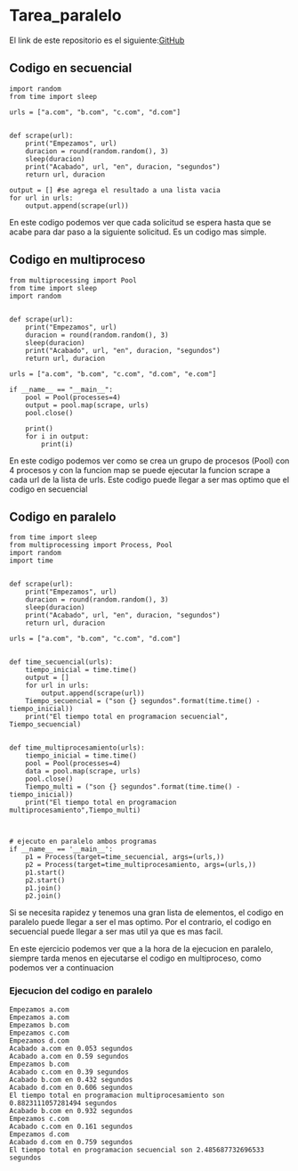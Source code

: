 # Tarea_paralelo

El link de este repositorio es el siguiente:[GitHub](https://github.com/joseluis031/Tarea_paralelo.git)

## Codigo en secuencial

```
import random
from time import sleep

urls = ["a.com", "b.com", "c.com", "d.com"]


def scrape(url): 
    print("Empezamos", url)
    duracion = round(random.random(), 3)
    sleep(duracion)
    print("Acabado", url, "en", duracion, "segundos")
    return url, duracion

output = [] #se agrega el resultado a una lista vacia
for url in urls:
    output.append(scrape(url))
```

En este codigo podemos ver que cada solicitud se espera hasta que se acabe
para dar paso a la siguiente solicitud.
Es un codigo mas simple.

## Codigo en multiproceso

```
from multiprocessing import Pool
from time import sleep
import random


def scrape(url):
    print("Empezamos", url)
    duracion = round(random.random(), 3)
    sleep(duracion)
    print("Acabado", url, "en", duracion, "segundos")
    return url, duracion

urls = ["a.com", "b.com", "c.com", "d.com", "e.com"]

if __name__ == "__main__":
    pool = Pool(processes=4)
    output = pool.map(scrape, urls)
    pool.close()
    
    print()
    for i in output:
        print(i)
```

En este codigo podemos ver como se crea un grupo de procesos (Pool) con 4 procesos 
y con la funcion map se puede ejecutar la funcion scrape a cada url de la lista de urls.
Este codigo puede llegar a ser mas optimo que el codigo en secuencial

## Codigo en paralelo 

```
from time import sleep
from multiprocessing import Process, Pool
import random
import time


def scrape(url):
    print("Empezamos", url)
    duracion = round(random.random(), 3)
    sleep(duracion)
    print("Acabado", url, "en", duracion, "segundos")
    return url, duracion

urls = ["a.com", "b.com", "c.com", "d.com"]


def time_secuencial(urls):
    tiempo_inicial = time.time()
    output = []
    for url in urls:
        output.append(scrape(url))
    Tiempo_secuencial = ("son {} segundos".format(time.time() - tiempo_inicial))
    print("El tiempo total en programacion secuencial", Tiempo_secuencial)


def time_multiprocesamiento(urls):
    tiempo_inicial = time.time()
    pool = Pool(processes=4)
    data = pool.map(scrape, urls)
    pool.close()
    Tiempo_multi = ("son {} segundos".format(time.time() - tiempo_inicial))
    print("El tiempo total en programacion multiprocesamiento",Tiempo_multi)



# ejecuto en paralelo ambos programas
if __name__ == '__main__':
    p1 = Process(target=time_secuencial, args=(urls,))
    p2 = Process(target=time_multiprocesamiento, args=(urls,))
    p1.start()
    p2.start()
    p1.join()
    p2.join()
```

Si se necesita rapidez y tenemos una gran lista de elementos, el codigo en paralelo
puede llegar a ser el mas optimo. Por el contrario, el codigo en secuencial puede 
llegar a ser mas util ya que es mas facil.

En este ejercicio podemos ver que a la hora de la ejecucion en paralelo, siempre tarda 
menos en ejecutarse el codigo en multiproceso, como podemos ver a continuacion
### Ejecucion del codigo en paralelo

```
Empezamos a.com
Empezamos a.com
Empezamos b.com
Empezamos c.com
Empezamos d.com
Acabado a.com en 0.053 segundos
Acabado a.com en 0.59 segundos
Empezamos b.com
Acabado c.com en 0.39 segundos
Acabado b.com en 0.432 segundos
Acabado d.com en 0.606 segundos
El tiempo total en programacion multiprocesamiento son 0.8823111057281494 segundos
Acabado b.com en 0.932 segundos
Empezamos c.com
Acabado c.com en 0.161 segundos
Empezamos d.com
Acabado d.com en 0.759 segundos
El tiempo total en programacion secuencial son 2.485687732696533 segundos
```
